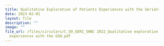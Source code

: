 ```yaml
---
title: Qualitative Exploration of Patients Experiences with the Geriatric Services Hub
date: 2023-02-01
layout: file
description: ""
image: ""
file_url: /files/circulars/C_50_GERI_SHBC 2022_Qualitative exploration of patients'
  experiences with the GSH.pdf
---
```

